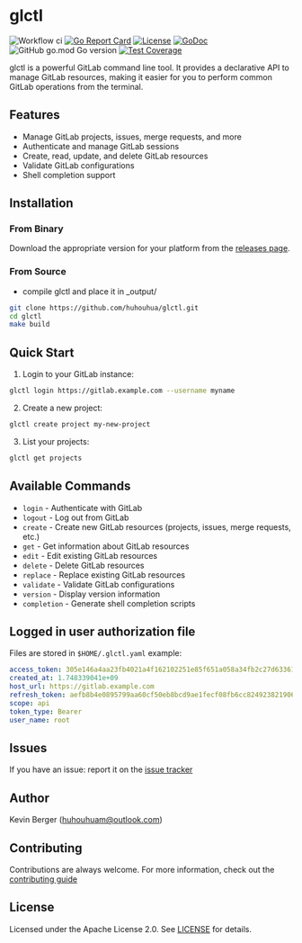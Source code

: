 # glctl

![Workflow ci](https://github.com/huhouhua/glctl/actions/workflows/glctl.yml/badge.svg)
[![Go Report Card](https://goreportcard.com/badge/github.com/huhouhua/glctl)](https://goreportcard.com/report/github.com/huhouhua/glctl)
[![License](https://img.shields.io/badge/License-Apache%202.0-blue.svg)](LICENSE)
[![GoDoc](https://godoc.org/github.com/huhouhua/glctl?status.svg)](https://godoc.org/github.com/huhouhua/glctl)
![GitHub go.mod Go version](https://img.shields.io/github/go-mod/go-version/huhouhua/glctl?logo=go)
[![Test Coverage](https://codecov.io/gh/huhouhua/glctl/branch/main/graph/badge.svg)](https://codecov.io/gh/huhouhua/glctl)

glctl is a powerful GitLab command line tool. It provides a declarative API to manage GitLab resources, making it easier for you to perform common GitLab operations from the terminal.

## Features
- Manage GitLab projects, issues, merge requests, and more
- Authenticate and manage GitLab sessions
- Create, read, update, and delete GitLab resources
- Validate GitLab configurations
- Shell completion support

## Installation

### From Binary

Download the appropriate version for your platform from the [releases page](https://github.com/huhouhua/glctl/releases).

### From Source
 - compile glctl and place it in _output/
```bash
git clone https://github.com/huhouhua/glctl.git
cd glctl
make build
```

## Quick Start

1. Login to your GitLab instance:
```bash
glctl login https://gitlab.example.com --username myname
```

2. Create a new project:
```bash
glctl create project my-new-project
```

3. List your projects:
```bash
glctl get projects
```

## Available Commands

- `login` - Authenticate with GitLab
- `logout` - Log out from GitLab
- `create` - Create new GitLab resources (projects, issues, merge requests, etc.)
- `get` - Get information about GitLab resources
- `edit` - Edit existing GitLab resources
- `delete` - Delete GitLab resources
- `replace` - Replace existing GitLab resources
- `validate` - Validate GitLab configurations
- `version` - Display version information
- `completion` - Generate shell completion scripts

## Logged in user authorization file
Files are stored in `$HOME/.glctl.yaml` example:
```yaml
access_token: 305e146a4aa23fb4021a4f162102251e85f651a058a34fb2c27d633617cf8877
created_at: 1.748339041e+09
host_url: https://gitlab.example.com
refresh_token: aefb8b4e0895799aa60cf50eb8bcd9ae1fecf08fb6cc8249238219067e5aa926
scope: api
token_type: Bearer
user_name: root
```

## Issues

If you have an issue: report it on the [issue tracker](https://github.com/huhouhua/glctl/issues)

## Author

Kevin Berger (<huhouhuam@outlook.com>)

## Contributing

Contributions are always welcome. For more information, check out the [contributing guide](CONTRIBUTING.md)

## License

Licensed under the Apache License 2.0. See [LICENSE](LICENSE) for details.